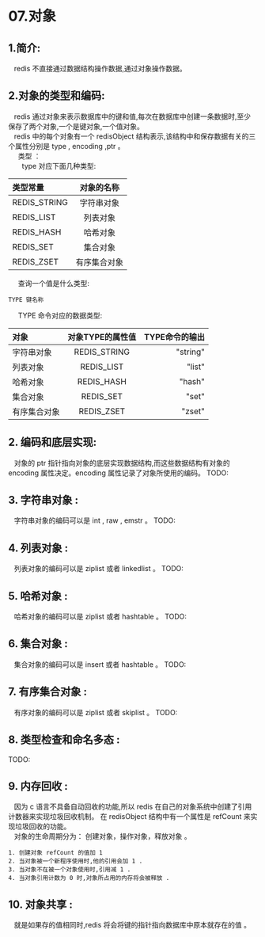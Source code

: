 # 07.对象

## 1.简介:

   redis 不直接通过数据结构操作数据,通过对象操作数据。

## 2.对象的类型和编码:

   redis 通过对象来表示数据库中的键和值,每次在数据库中创建一条数据时,至少保存了两个对象,一个是键对象,一个值对象。  
   redis 中的每个对象有一个 redisObject 结构表示,该结构中和保存数据有关的三个属性分别是 type , encoding ,ptr 。  
     类型 ：  
       type 对应下面几种类型:

| 类型常量 | 对象的名称 |
| :--- | :---: |
| REDIS\_STRING | 字符串对象 |
| REDIS\_LIST | 列表对象 |
| REDIS\_HASH | 哈希对象 |
| REDIS\_SET | 集合对象 |
| REDIS\_ZSET | 有序集合对象 |

     查询一个值是什么类型:

```text
TYPE 键名称
```

     TYPE 命令对应的数据类型:

| 对象 | 对象TYPE的属性值 | TYPE命令的输出 |
| :--- | :---: | ---: |
| 字符串对象 | REDIS\_STRING | "string" |
| 列表对象 | REDIS\_LIST | "list" |
| 哈希对象 | REDIS\_HASH | "hash" |
| 集合对象 | REDIS\_SET | "set" |
| 有序集合对象 | REDIS\_ZSET | "zset" |

## 2. 编码和底层实现:

   对象的 ptr 指针指向对象的底层实现数据结构,而这些数据结构有对象的 encoding 属性决定。encoding 属性记录了对象所使用的编码。 TODO:

## 3. 字符串对象 :

   字符串对象的编码可以是 int , raw , emstr 。 TODO:

## 4. 列表对象 :

   列表对象的编码可以是 ziplist 或者 linkedlist 。 TODO:

## 5.  哈希对象 :

   哈希对象的编码可以是 ziplist 或者 hashtable 。 TODO:

## 6.  集合对象 :

   集合对象的编码可以是 insert 或者 hashtable 。 TODO:

## 7.  有序集合对象 :

   有序对象的编码可以是 ziplist 或者 skiplist 。 TODO:

## 8.  类型检查和命名多态 :

TODO:

## 9.  内存回收 :

   因为 c 语言不具备自动回收的功能,所以 redis 在自己的对象系统中创建了引用计数器来实现垃圾回收机制。 在 redisObject 结构中有一个属性是 refCount 来实现垃圾回收的功能。  
   对象的生命周期分为： 创建对象，操作对象，释放对象 。

```text
1. 创建对象 refCount 的值加 1 
2. 当对象被一个新程序使用时,他的引用会加 1 .
3. 当对象不在被一个对象使用时,引用减 1 .
4. 当对象引用计数为 0 时,对象所占用的内存将会被释放 .
```

## 10.  对象共享 :

   就是如果存的值相同时,redis 将会将键的指针指向数据库中原本就存在的值 。

